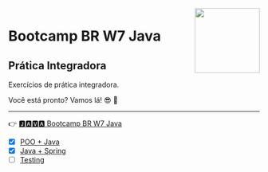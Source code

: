 <img src="https://i.ibb.co/M6nBBb0/mascote.png" align="right" width="130">

# Bootcamp BR W7 Java

## Prática Integradora

Exercícios de prática integradora.

Você está pronto? Vamos lá! 😎 🤘

---
👉 [🅹🅰🆅🅰 Bootcamp BR W7 Java](https://github.com/JoseMateusLeva/java-camp#readme "Java")

- [x] [POO + Java](https://github.com/JoseMateusLeva/java-camp/blob/master/PooJava/POOJAVA.md)
- [x] [Java + Spring](https://github.com/JoseMateusLeva/java-camp/blob/master/Spring/SPRING.md)
- [ ] [Testing](https://github.com/JoseMateusLeva/java-camp/blob/master/TESTING.md) 